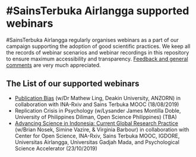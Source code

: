 # #SainsTerbuka Airlangga supported webinars

#SainsTerbuka Airlangga regularly organises webinars as a part of our campaign supporting the adoption of good scientific practices. We keep all the records of webinar scenarios and webinar recordings in this repository to ensure maximum accessibility and transparency. [Feedback and general comments](mailto:sainsterbuka.ua@gmail.com) are very much appreciated.

## The List of our supported webinars
* [Publication Bias](https://github.com/sainsterbukaUA/webinar-impromptu/blob/master/pub-bias-Mathew-Ling.md) (w/Dr Mathew Ling, Deakin University, ANZORN) in collaboration with INA-Rxiv and Sains Terbuka MOOC (18/08/2019)
* Replication Crisis in Psychology (w/Lysander James Montilla Doble, University of Philippines Diliman, Open Science Philippines) (TBA)
* [Advancing Science in Indonesia: Current Global Research Practice](https://www.webinarsains2019.com/) (w/Brian Nosek, Simine Vazire, & Virginia Barbour) in collaboration with Center for Open Science, INA-Rxiv, Sains Terbuka MOOC, IGDORE, Universitas Airlangga, Universitas Gadjah Mada, and Psychological Science Accelerator (23/10/2019)
